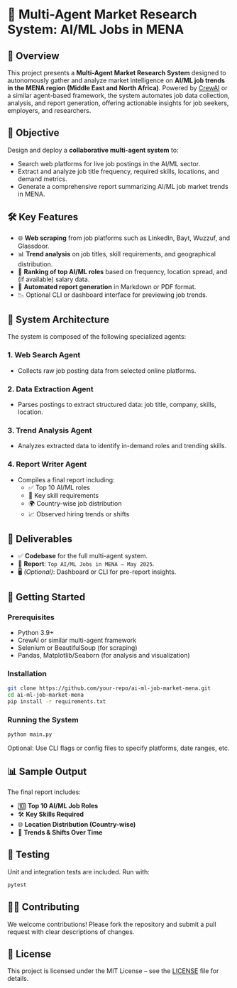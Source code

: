 
# 🧠 Multi-Agent Market Research System: AI/ML Jobs in MENA

## 📌 Overview

This project presents a **Multi-Agent Market Research System** designed to autonomously gather and analyze market intelligence on **AI/ML job trends in the MENA region (Middle East and North Africa)**. Powered by [CrewAI](https://crewai.com/) or a similar agent-based framework, the system automates job data collection, analysis, and report generation, offering actionable insights for job seekers, employers, and researchers.

## 🎯 Objective

Design and deploy a **collaborative multi-agent system** to:

- Search web platforms for live job postings in the AI/ML sector.
- Extract and analyze job title frequency, required skills, locations, and demand metrics.
- Generate a comprehensive report summarizing AI/ML job market trends in MENA.

## 🛠️ Key Features

- 🌐 **Web scraping** from job platforms such as LinkedIn, Bayt, Wuzzuf, and Glassdoor.
- 📊 **Trend analysis** on job titles, skill requirements, and geographical distribution.
- 📌 **Ranking of top AI/ML roles** based on frequency, location spread, and (if available) salary data.
- 📝 **Automated report generation** in Markdown or PDF format.
- 📉 Optional CLI or dashboard interface for previewing job trends.

## 🧩 System Architecture

The system is composed of the following specialized agents:

### 1. Web Search Agent
- Collects raw job posting data from selected online platforms.

### 2. Data Extraction Agent
- Parses postings to extract structured data: job title, company, skills, location.

### 3. Trend Analysis Agent
- Analyzes extracted data to identify in-demand roles and trending skills.

### 4. Report Writer Agent
- Compiles a final report including:
  - ✅ Top 10 AI/ML roles
  - 🧠 Key skill requirements
  - 🌍 Country-wise job distribution
  - 📈 Observed hiring trends or shifts

## 📂 Deliverables

- ✅ **Codebase** for the full multi-agent system.
- 📄 **Report**: `Top AI/ML Jobs in MENA – May 2025`.
- 🖥️ *(Optional)*: Dashboard or CLI for pre-report insights.

## 🚀 Getting Started

### Prerequisites

- Python 3.9+
- CrewAI or similar multi-agent framework
- Selenium or BeautifulSoup (for scraping)
- Pandas, Matplotlib/Seaborn (for analysis and visualization)

### Installation

```bash
git clone https://github.com/your-repo/ai-ml-job-market-mena.git
cd ai-ml-job-market-mena
pip install -r requirements.txt
```

### Running the System

```bash
python main.py
```

Optional: Use CLI flags or config files to specify platforms, date ranges, etc.

## 📊 Sample Output

The final report includes:

- 🔟 **Top 10 AI/ML Job Roles**
- 🛠️ **Key Skills Required**
- 🌐 **Location Distribution (Country-wise)**
- 🔄 **Trends & Shifts Over Time**

## 🧪 Testing

Unit and integration tests are included. Run with:

```bash
pytest
```

## 👨‍💻 Contributing

We welcome contributions! Please fork the repository and submit a pull request with clear descriptions of changes.

## 📄 License

This project is licensed under the MIT License – see the [LICENSE](LICENSE) file for details.
